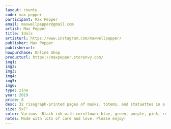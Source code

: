 ```yaml
---
layout: county 
code: max-pepper
participant: Max Pepper
email: maxwellpepper@gmail.com
artist: Max Pepper
title: Idols
artisturl: https://www.instagram.com/maxwellpepper/
publisher: Max Pepper
publisherurl: 
howpurchase: Online Shop
producturl: https://maxpepper.storenvy.com/
img1: 
img2: 
img3: 
img4: 
img5: 
img6: 
type: zine
year: 2019
price: 8
desc: 32 risograph-printed pages of masks, totems, and statuettes in a variety of two and three color combinations. Some based on existing artifacts found in museums and international travels, and others completely invented. All colorful!,  , Available in red and blue covers., , Edition of 80, signed and numbered. Finished with black cloth book tape and gold-printed end pages.
size: 5x7"
color: Various- Black ink with cornflower blue, green, purple, pink, red, yellow, and orange.
notes: Made with lots of care and love. Please enjoy! 
---
```

